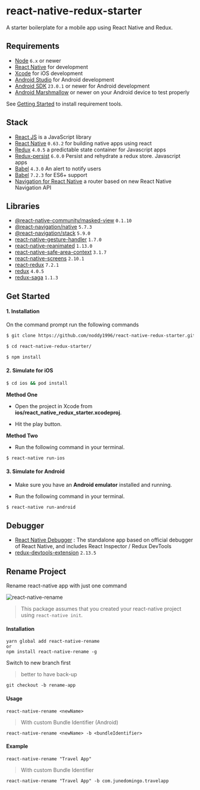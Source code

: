 # react-native-redux-starter
A starter boilerplate for a mobile app using React Native and Redux.
## Requirements
- [Node](https://nodejs.org) `6.x` or newer
- [React Native](http://facebook.github.io/react-native/docs/getting-started.html) for development
- [Xcode](https://developer.apple.com/xcode/) for iOS development
- [Android Studio](https://developer.android.com/studio/index.html) for Android development
- [Android SDK](https://developer.android.com/sdk/) `23.0.1` or newer for Android development
- [Android Marshmallow](https://www.android.com/versions/marshmallow-6-0/) or newer on your Android device to test properly

See [Getting Started](https://facebook.github.io/react-native/docs/getting-started.html) to install requirement tools.

## Stack
- [React JS](https://reactjs.org/) is a JavaScript library
- [React Native](https://facebook.github.io/react-native/) `0.63.2` for building native apps using react
- [Redux](https://redux.js.org) `4.0.5` a predictable state container for Javascript apps
- [Redux-persist](https://github.com/rt2zz/redux-persist) `6.0.0` Persist and rehydrate a redux store. Javascript apps
- [Babel](https://github.com/testshallpass/react-native-dropdownalert) `4.3.0` An alert to notify users 
- [Babel](http://babeljs.io/) `7.2.3` for ES6+ support
- [Navigation for React Native](https://reactnavigation.org/) a router based on new React Native Navigation API

## Libraries
 - [@react-native-community/masked-view](https://github.com/react-native-community/react-native-masked-view) `0.1.10`
 - [@react-navigation/native](https://github.com/react-navigation/react-navigation) `5.7.3`
 - [@react-navigation/stack](https://github.com/react-navigation/react-navigation) `5.9.0`
 - [react-native-gesture-handler](https://github.com/software-mansion/react-native-gesture-handler) `1.7.0`
 - [react-native-reanimated](https://github.com/software-mansion/react-native-reanimated) `1.13.0`
 - [react-native-safe-area-context](https://github.com/th3rdwave/react-native-safe-area-context) `3.1.7`
 - [react-native-screens](https://github.com/software-mansion/react-native-screens) `2.10.1`
 - [react-redux](https://react-redux.js.org/) `7.2.1`
 - [redux](https://redux.js.org/) `4.0.5`
 - [redux-saga](https://redux-saga.js.org/) `1.1.3`

## Get Started


#### 1. Installation

On the command prompt run the following commands

```sh
$ git clone https://github.com/noddy1996/react-native-redux-starter.git

$ cd react-native-redux-starter/

$ npm install
```
#### 2. Simulate for iOS
```sh
$ cd ios && pod install
```

**Method One**

*	Open the project in Xcode from **ios/react_native_redux_starter.xcodeproj**.

*	Hit the play button.


**Method Two**

*	Run the following command in your terminal.

```sh
$ react-native run-ios
```

#### 3. Simulate for Android

*	Make sure you have an **Android emulator** installed and running.

*	Run the following command in your terminal.

```sh
$ react-native run-android
```

## Debugger
- [React Native Debugger](https://github.com/jhen0409/react-native-debugger) : The standalone app based on official debugger of React Native, and includes React Inspector / Redux DevTools
- [redux-devtools-extension](https://github.com/zalmoxisus/redux-devtools-extension) `2.13.5`

## Rename Project
Rename react-native app with just one command

![react-native-rename](https://cloud.githubusercontent.com/assets/5106887/24444940/cbcb0a58-149a-11e7-9714-2c7bf5254b0d.gif)

> This package assumes that you created your react-native project using `react-native init`.

#### Installation
```
yarn global add react-native-rename
or
npm install react-native-rename -g
```

Switch to new branch first
>better to have back-up

```
git checkout -b rename-app
```

#### Usage
```
react-native-rename <newName>
```

> With custom Bundle Identifier (Android)
```
react-native-rename <newName> -b <bundleIdentifier>
```

#### Example
```
react-native-rename "Travel App"
```
> With custom Bundle Identifier
```
react-native-rename "Travel App" -b com.junedomingo.travelapp
```


